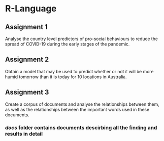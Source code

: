 # R-Language
## Assignment 1
Analyse the country level predictors of pro-social behaviours to reduce the
spread of COVID-19 during the early stages of the pandemic.
## Assignment 2
Obtain a model that may be used to predict whether or not it will be more humid
tomorrow than it is today for 10 locations in Australia.
## Assignment 3
Create a corpus of documents and analyse the relationships between them, as well as the relationships between the important words used in these documents.

### _docs_ folder contains documents descirbing all the finding and results in detail
